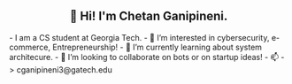 <h2 align="center">👋 Hi! I'm Chetan Ganipineni.</h2>
- I am a CS student at Georgia Tech.
- 👀 I’m interested in cybersecurity, e-commerce, Entrepreneurship!
- 🌱 I’m currently learning about system architecure.
- 💞️ I’m looking to collaborate on bots or on startup ideas!
- 📫 -> cganipineni3@gatech.edu

<!---
ChetGan/ChetGan is a ✨ special ✨ repository because its `README.md` (this file) appears on your GitHub profile.
You can click the Preview link to take a look at your changes.
--->
